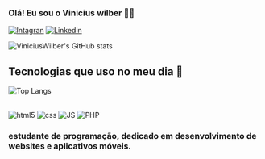 
### Olá! Eu sou o Vinicius wilber ✌🏼

[![Intagran](https://img.shields.io/badge/Instagram-E4405F?style=for-the-badge&logo=instagram&logoColor=white)](https://www.instagram.com/viihwiil/)
[![Linkedin](https://img.shields.io/badge/LinkedIn-0077B5?style=for-the-badge&logo=linkedin&logoColor=white)](https://www.linkedin.com/public-profile/settings?trk=d_flagship3_profile_self_view_public_profile)

![ViniciusWilber's GitHub stats](https://github-readme-stats.vercel.app/api?username=ViniciusWilber&show_icons=true&theme=tokyonight)

## Tecnologias que uso no meu dia 🚀

![Top Langs](https://github-readme-stats.vercel.app/api/top-langs/?username=ViniciusWilber&layout=compact)

<div style="display: inline_bolck"><br/>
    <img aling="center" alt="html5" src="https://img.shields.io/badge/HTML5-E34F26?style=for-the-badge&logo=html5&logoColor=white" />
    <img aling="center" alt="css" src="https://img.shields.io/badge/CSS3-1572B6?style=for-the-badge&logo=css3&logoColor=white" />
    <img aling="center" alt="JS" src="https://img.shields.io/badge/JavaScript-F7DF1E?style=for-the-badge&logo=javascript&logoColor=black" />
    <img aling="center" alt="PHP" src="https://img.shields.io/badge/PHP-777BB4?style=for-the-badge&logo=php&logoColor=white" />
</div>

### estudante de programação, dedicado em desenvolvimento de websites e aplicativos móveis.
